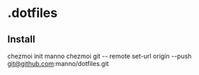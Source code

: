 .dotfiles
========

Install
--------------

   chezmoi init manno
   chezmoi git -- remote set-url origin --push git@github.com:manno/dotfiles.git
